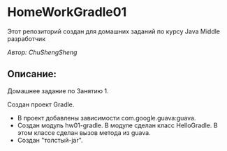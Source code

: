 # HomeWorkGradle01

Этот репозиторий создан для домашних заданий по курсу Java Middle разработчик

*Автор: ChuShengSheng*

## Описание:
Домашнее задание по Занятию 1. 

Создан проект Gradle. 
* В проект добавлены зависимости com.google.guava:guava. 
* Создан модуль hw01-gradle. В модуле сделан класс HelloGradle. В этом классе сделан вызов метода из guava.
* Создан "толстый-jar".

